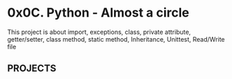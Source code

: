 # 0x0C. Python - Almost a circle
This project is about import, exceptions, class, private attribute, getter/setter, class method, static method, Inheritance, Unittest, Read/Write file

## PROJECTS

